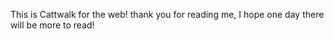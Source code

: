 

This is Cattwalk for the web! thank you for reading me, I hope one day there will be more to read!



